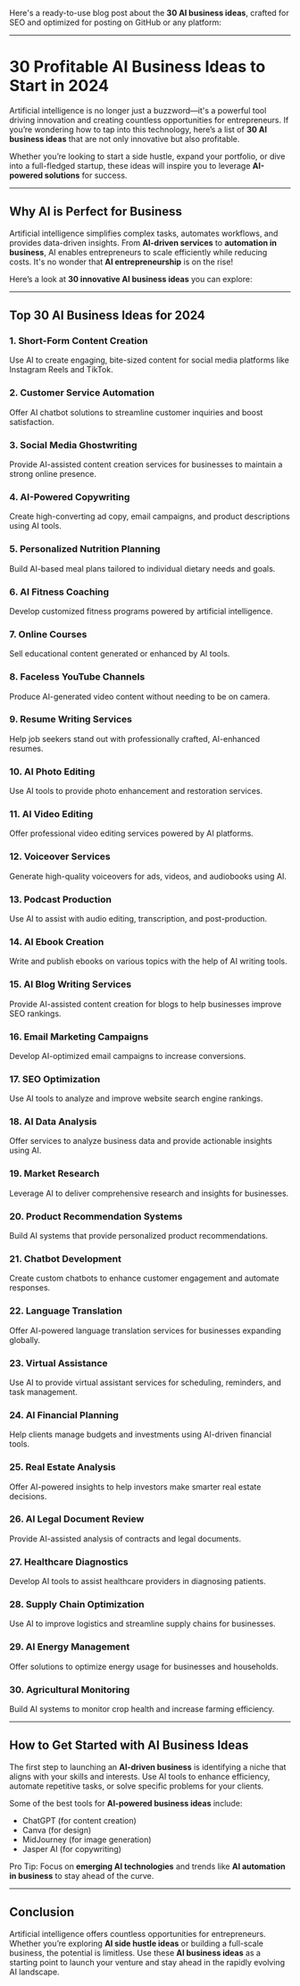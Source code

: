 Here's a ready-to-use blog post about the **30 AI business ideas**, crafted for SEO and optimized for posting on GitHub or any platform:

---

# 30 Profitable AI Business Ideas to Start in 2024

Artificial intelligence is no longer just a buzzword—it's a powerful tool driving innovation and creating countless opportunities for entrepreneurs. If you’re wondering how to tap into this technology, here’s a list of **30 AI business ideas** that are not only innovative but also profitable.

Whether you’re looking to start a side hustle, expand your portfolio, or dive into a full-fledged startup, these ideas will inspire you to leverage **AI-powered solutions** for success.

---

## Why AI is Perfect for Business

Artificial intelligence simplifies complex tasks, automates workflows, and provides data-driven insights. From **AI-driven services** to **automation in business**, AI enables entrepreneurs to scale efficiently while reducing costs. It's no wonder that **AI entrepreneurship** is on the rise!

Here’s a look at **30 innovative AI business ideas** you can explore:

---

## **Top 30 AI Business Ideas for 2024**

### 1. **Short-Form Content Creation**
   Use AI to create engaging, bite-sized content for social media platforms like Instagram Reels and TikTok.

### 2. **Customer Service Automation**
   Offer AI chatbot solutions to streamline customer inquiries and boost satisfaction.

### 3. **Social Media Ghostwriting**
   Provide AI-assisted content creation services for businesses to maintain a strong online presence.

### 4. **AI-Powered Copywriting**
   Create high-converting ad copy, email campaigns, and product descriptions using AI tools.

### 5. **Personalized Nutrition Planning**
   Build AI-based meal plans tailored to individual dietary needs and goals.

### 6. **AI Fitness Coaching**
   Develop customized fitness programs powered by artificial intelligence.

### 7. **Online Courses**
   Sell educational content generated or enhanced by AI tools.

### 8. **Faceless YouTube Channels**
   Produce AI-generated video content without needing to be on camera.

### 9. **Resume Writing Services**
   Help job seekers stand out with professionally crafted, AI-enhanced resumes.

### 10. **AI Photo Editing**
   Use AI tools to provide photo enhancement and restoration services.

### 11. **AI Video Editing**
   Offer professional video editing services powered by AI platforms.

### 12. **Voiceover Services**
   Generate high-quality voiceovers for ads, videos, and audiobooks using AI.

### 13. **Podcast Production**
   Use AI to assist with audio editing, transcription, and post-production.

### 14. **AI Ebook Creation**
   Write and publish ebooks on various topics with the help of AI writing tools.

### 15. **AI Blog Writing Services**
   Provide AI-assisted content creation for blogs to help businesses improve SEO rankings.

### 16. **Email Marketing Campaigns**
   Develop AI-optimized email campaigns to increase conversions.

### 17. **SEO Optimization**
   Use AI tools to analyze and improve website search engine rankings.

### 18. **AI Data Analysis**
   Offer services to analyze business data and provide actionable insights using AI.

### 19. **Market Research**
   Leverage AI to deliver comprehensive research and insights for businesses.

### 20. **Product Recommendation Systems**
   Build AI systems that provide personalized product recommendations.

### 21. **Chatbot Development**
   Create custom chatbots to enhance customer engagement and automate responses.

### 22. **Language Translation**
   Offer AI-powered language translation services for businesses expanding globally.

### 23. **Virtual Assistance**
   Use AI to provide virtual assistant services for scheduling, reminders, and task management.

### 24. **AI Financial Planning**
   Help clients manage budgets and investments using AI-driven financial tools.

### 25. **Real Estate Analysis**
   Offer AI-powered insights to help investors make smarter real estate decisions.

### 26. **AI Legal Document Review**
   Provide AI-assisted analysis of contracts and legal documents.

### 27. **Healthcare Diagnostics**
   Develop AI tools to assist healthcare providers in diagnosing patients.

### 28. **Supply Chain Optimization**
   Use AI to improve logistics and streamline supply chains for businesses.

### 29. **AI Energy Management**
   Offer solutions to optimize energy usage for businesses and households.

### 30. **Agricultural Monitoring**
   Build AI systems to monitor crop health and increase farming efficiency.

---

## How to Get Started with AI Business Ideas

The first step to launching an **AI-driven business** is identifying a niche that aligns with your skills and interests. Use AI tools to enhance efficiency, automate repetitive tasks, or solve specific problems for your clients.

Some of the best tools for **AI-powered business ideas** include:
- ChatGPT (for content creation)
- Canva (for design)
- MidJourney (for image generation)
- Jasper AI (for copywriting)

Pro Tip: Focus on **emerging AI technologies** and trends like **AI automation in business** to stay ahead of the curve.

---

## Conclusion

Artificial intelligence offers countless opportunities for entrepreneurs. Whether you’re exploring **AI side hustle ideas** or building a full-scale business, the potential is limitless. Use these **AI business ideas** as a starting point to launch your venture and stay ahead in the rapidly evolving AI landscape.

